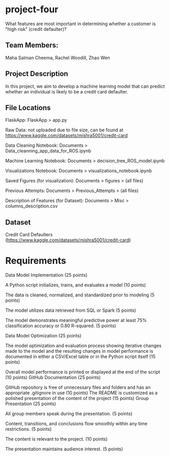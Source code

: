 # project-four
What features are most important in determining whether a customer is "high risk" (credit defaulter)?

## Team Members:
Maha Salman Cheema, Rachel Woodill, Zhao Wen

## Project Description
In this project, we aim to develop a machine learning model that can predict whether an individual is likely to be a credit card defaulter.

## File Locations
FlaskApp: FlaskApp > app.py

Raw Data: not uploaded due to file size, can be found at https://www.kaggle.com/datasets/mishra5001/credit-card

Data Cleaning Notebook: Documents > Data_cleanning_app_data_for_ROS.ipynb

Machine Learning Notebook: Documents > decision_tree_ROS_model.ipynb

Visualizations Notebook: Documents > visualizations_notebook.ipynb

Saved Figures (for visualization): Documents > figures > (all files)

Previous Attempts: Documents > Previous_Attempts > (all files) 

Description of Features (for Dataset): Documents > Misc > columns_description.csv



## Dataset
Credit Card Defaulters (https://www.kaggle.com/datasets/mishra5001/credit-card)

# Requirements
Data Model Implementation (25 points)

A Python script initializes, trains, and evaluates a model (10 points)

The data is cleaned, normalized, and standardized prior to modeling (5 points)

The model utilizes data retrieved from SQL or Spark (5 points)

The model demonstrates meaningful predictive power at least 75% classification accuracy or 0.80 R-squared. (5 points)

Data Model Optimization (25 points)

The model optimization and evaluation process showing iterative changes made to the model and the resulting changes in model performance is documented in either a CSV/Excel table or in the Python script itself (15 points)

Overall model performance is printed or displayed at the end of the script (10 points)
GitHub Documentation (25 points)

GitHub repository is free of unnecessary files and folders and has an appropriate .gitignore in use (10 points)
The README is customized as a polished presentation of the content of the project (15 points)
Group Presentation (25 points)

All group members speak during the presentation. (5 points)

Content, transitions, and conclusions flow smoothly within any time restrictions. (5 points)

The content is relevant to the project. (10 points)

The presentation maintains audience interest. (5 points)

